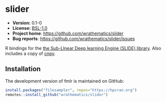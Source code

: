 # slider

* **Version:** 0.1-0
* **License:** [BSL-1.0](http://opensource.org/licenses/BSL-1.0)
* **Project home**: https://github.com/wrathematics/slider
* **Bug reports**: https://github.com/wrathematics/slider/issues

R bindings for the [the Sub-LInear Deep learning Engine (SLIDE) library](https://github.com/keroro824/HashingDeepLearning). Also includes a copy of [cnpy](https://github.com/rogersce/cnpy).


## Installation

<!-- Stable releases are published on the [hpcran](https://hpcran.org). You can install them via:

```r
install.packages("slider", repos="https://hpcran.org")
``` -->

The development version of fmlr is maintained on GitHub:

```r
install.packages("filesampler", repos="https://hpcran.org")
remotes::install_github("wrathematics/slider")
```

